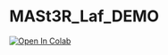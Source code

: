 # MASt3R_Laf_DEMO


[![Open In Colab](https://colab.research.google.com/assets/colab-badge.svg)](https://github.com/lopezbec/MASt3R_Laf_DEMO/blob/main/Ply_Viz_Demo.ipynb)
